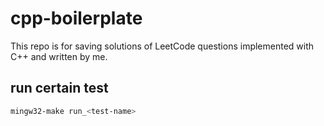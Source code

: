 # cpp-boilerplate
This repo is for saving solutions of LeetCode questions implemented with C++ and written by me.

## run certain test
```bash
mingw32-make run_<test-name>
```
